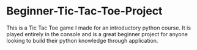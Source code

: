 # Beginner-Tic-Tac-Toe-Project
This is a Tic Tac Toe game I made for an introductory python course. It is played entirely in the console and is a great beginner project for anyone looking to build their python knowledge through application. 
